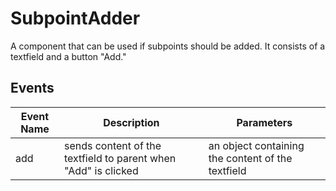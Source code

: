 # SubpointAdder

A component that can be used if subpoints should be added. It consists of a textfield and a button "Add."

## Events

<!-- @vuese:SubpointAdder:events:start -->
|Event Name|Description|Parameters|
|---|---|---|
|add|sends content of the textfield to parent when "Add" is clicked|an object containing the content of the textfield|

<!-- @vuese:SubpointAdder:events:end -->


